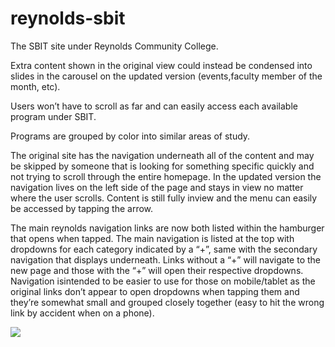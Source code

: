 # reynolds-sbit
The SBIT site under Reynolds Community College.


Extra content shown in the original view could instead be condensed into slides in the carousel on the updated version (events,faculty member of the month, etc).

Users won’t have to scroll as far and can easily access each available program under SBIT.

Programs are grouped by color into similar areas of study.

The original site has the navigation
underneath all of the content and may be
skipped by someone that is looking for
something specific quickly and not trying
to scroll through the entire homepage. In
the updated version the navigation lives on
the left side of the page and stays in view
no matter where the user scrolls. Content
is still fully inview and the menu can easily
be accessed by tapping the arrow.

The main reynolds navigation links are now both listed within the hamburger that opens when tapped. The main navigation is listed at the top with dropdowns for each category indicated by a “+”, same with the
secondary navigation that displays underneath. Links without a “+” will
navigate to the new page and those with the “+” will open their respective
dropdowns. Navigation isintended to be easier to use for those on mobile/tablet as the original links don’t appear to open dropdowns when tapping them and they’re somewhat small and grouped closely together (easy to hit the wrong link by accident when on a phone).

<img src="https://i.imgur.com/yvmewnL.jpg">
